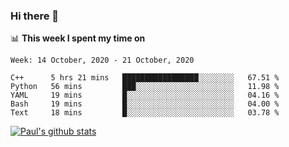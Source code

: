 ### Hi there 👋

📊 **This week I spent my time on**
<!--START_SECTION:waka-->
```text
Week: 14 October, 2020 - 21 October, 2020

C++      5 hrs 21 mins   █████████████████░░░░░░░░   67.51 % 
Python   56 mins         ███░░░░░░░░░░░░░░░░░░░░░░   11.98 % 
YAML     19 mins         █░░░░░░░░░░░░░░░░░░░░░░░░   04.16 % 
Bash     19 mins         █░░░░░░░░░░░░░░░░░░░░░░░░   04.00 % 
Text     18 mins         █░░░░░░░░░░░░░░░░░░░░░░░░   03.78 % 
```
<!--END_SECTION:waka-->


[![Paul's github stats](https://github-readme-stats.vercel.app/api?username=mickeyouyou&theme=dracula&show_icons=true)](https://github.com/anuraghazra/github-readme-stats)
